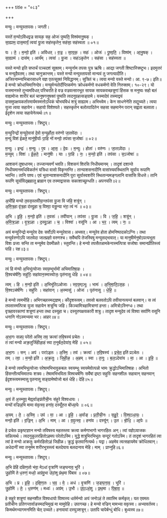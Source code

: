 +++
title = "०८३"

+++


मन्युः। मन्युस्तापसः। जगती।

यस्ते॑ म॒न्योऽवि॑धद्वज्र सायक॒ सह॒ ओजः॑ पुष्यति॒ विश्व॑मानु॒षक् ।  
सा॒ह्याम॒ दास॒मार्यं॒ त्वया॑ यु॒जा सह॑स्कृतेन॒ सह॑सा॒ सह॑स्वता ॥ ०१॥

यः । ते॒ । म॒न्यो॒ इति॑ । अवि॑धत् । व॒ज्र॒ । सा॒य॒क॒ । सहः॑ । ओजः॑ । पु॒ष्य॒ति॒ । विश्व॑म् । आ॒नु॒षक् ।  
सा॒ह्याम॑ । दास॑म् । आर्य॑म् । त्वया॑ । यु॒जा । सहः॑ऽकृतेन । सह॑सा । सह॑स्वता ॥

यस्ते मन्यो इति सप्तर्चं पञ्चदशं सूक्तम्। मन्युर्नाम तपसः पुत्र ऋषिः। आद्या जगती शिष्टास्त्रिष्टुभः। इदमुत्तरं च मन्युदैवतम्। तथा चानुक्रान्तम्। यस्ते मन्यो मन्युस्तापसो मान्यवं तु जगत्यादीति। अजिरनाम्न्यभिचारसाधने यज्ञ एतत्सूक्तं निविद्धानम्। सुत्रितं च। त्वया मन्यो यस्ते मन्यो। आ. ९-७। इति॥हे मन्यो क्रोधाभिमानिन्देव। मन्युर्मन्यतेर्दीप्तिकर्मणः क्रोधकर्मणो वधकर्मणो वेति निरुक्तम्। १०-२९। यो यजमानस्ते तुभ्यमविधत् परिचरति हे वज्र वज्रवत्सारभूत सायक सायकवच्छत्रूणां हिंसक स मनुष्यः सहो बलं वाह्यमोजः शारीरं बलं चानुषगनुषक्तं पुष्यति त्वदनुग्रहत्सङ्ग्रामे। यस्मादेवं तस्माद्वयं दासमुपक्षयकर्तारमार्यमस्मत्तोऽधिकं चोभयविधं शत्रुं साह्याम। अभिभवेम। केन साधनेनेति तद्युच्यते। त्वया युजा त्वया सहायेन। सहायो विशेश्यते। सहस्कृतेन बलोत्पादितेन सहसा सहमानेन परान् सह्वता बलवता। ईदृशेन त्वया सहायेनेत्यर्थः॥१॥

मन्युः। मन्युस्तापसः। त्रिष्टुप्।

म॒न्युरिन्द्रो॑ म॒न्युरे॒वास॑ दे॒वो म॒न्युर्होता॒ वरु॑णो जा॒तवे॑दाः ।  
म॒न्युं विश॑ ईळते॒ मानु॑षी॒र्याः पा॒हि नो॑ मन्यो॒ तप॑सा स॒जोषाः॑ ॥ ०२॥

म॒न्युः । इन्द्रः॑ । म॒न्युः । ए॒व । आ॒स॒ । दे॒वः । म॒न्युः । होता॑ । वरु॑णः । जा॒तऽवे॑दाः ।  
म॒न्युम् । विशः॑ । ई॒ळ॒ते॒ । मानु॑षीः । याः । पा॒हि । नः॒ । म॒न्यो॒ इति॑ । तप॑सा । स॒ऽजोषाः॑ ॥

आशसनं तूषाधानम्। तज्जान्यवर्णं भवति। विशसनं शिरसि निधीयमानम् । तादृशं दशान्ते निधीयमानमधिविकर्तनं यत्रिधा वासो विकृन्तन्ति। तान्याशसनादीनि वासांस्यवस्थितानि सूर्याय रूपाणि भवन्ति। तानि पश्य। एवं भूतान्याशसनादीनि पुरा सूर्यास्वशरीरे स्थितान्यमङ्गलानि वासांसि विधत्ते। तानि रूपणि सूर्याविद्ब्रह्मातु ब्राह्मन एव तस्माद्वाससः सकाशाच्छुन्धति। अपनयति॥२॥

मन्युः। मन्युस्तापसः। त्रिष्टुप्।

अ॒भी॑हि मन्यो त॒वस॒स्तवी॑या॒न्तप॑सा यु॒जा वि ज॑हि॒ शत्रू॑न् ।  
अ॒मि॒त्र॒हा वृ॑त्र॒हा द॑स्यु॒हा च॒ विश्वा॒ वसू॒न्या भ॑रा॒ त्वं नः॑ ॥ ०३॥

अ॒भि । इ॒हि॒ । म॒न्यो॒ इति॑ । त॒वसः॑ । तवी॑यान् । तप॑सा । यु॒जा । वि । ज॒हि॒ । शत्रू॑न् ।  
अ॒मि॒त्र॒ऽहा । वृ॒त्र॒ऽहा । द॒स्यु॒ऽहा । च॒ । विश्वा॑ । वसू॑नि । आ । भ॒र॒ । त्वम् । नः॒ ॥

अयं मन्युरिन्द्रो मन्युरेव देवः सर्वोऽपि मन्युरेवास। अभवत्। मन्युरेव होता होमनिष्पादकोऽग्निः। तथा मन्युर्वरुणोऽपि जातवेदा जातप्रज्ञो वरुणश्च। सर्वेष्वपि तेजस्विषु मन्युसद्भावात्। या मानुषीर्मनुषोऽपत्यभूता विशः प्रजाः सन्ति ता मन्युमेव देवमीळते। स्तुवन्ति। हे मन्यो तपसैतन्नामकेनास्मत्पित्रा सजोषाः समानप्रीतिस्त्वं पाहि। रक्ष॥३॥

मन्युः। मन्युस्तापसः। त्रिष्टुप्।

त्वं हि म॑न्यो अ॒भिभू॑त्योजाः स्वय॒म्भूर्भामो॑ अभिमातिषा॒हः ।  
वि॒श्वच॑र्षणिः॒ सहु॑रिः॒ सहा॑वान॒स्मास्वोजः॒ पृत॑नासु धेहि ॥ ०४॥

त्वम् । हि । म॒न्यो॒ इति॑ । अ॒भिभू॑तिऽओजाः । स्व॒य॒म्ऽभूः । भामः॑ । अ॒भि॒मा॒ति॒ऽस॒हः ।  
वि॒श्वऽच॑र्षणिः । सहु॑रिः । सहा॑वान् । अ॒स्मासु॑ । ओजः॑ । पृत॑नासु । धे॒हि॒ ॥

हे मन्यो त्वमभीहि। अभिगच्छास्मद्यज्ञम्। कीदृशस्त्वम्। तवसो बलवतोऽपि तवीयानत्यन्तं बलवान्। स त्वं तपसास्मत्पित्रा युजा सहायेन शत्रून्वि जहि। किञ्चामित्रहामित्राणां हन्ता। अमित्रोऽस्निग्धः। तथा वृत्रहावरकाणां शत्रूणां हन्ता तथा दस्युहा च। दस्युरुपक्षयकारी शत्रुः। तादृश मन्युदेव त्वं विश्वा सर्वाणि वसूनि धनानि नोऽस्मभ्यमा भर। आहर॥४॥

मन्युः। मन्युस्तापसः। त्रिष्टुप्।

अ॒भा॒गः सन्नप॒ परे॑तो अस्मि॒ तव॒ क्रत्वा॑ तवि॒षस्य॑ प्रचेतः ।  
तं त्वा॑ मन्यो अक्र॒तुर्जि॑हीळा॒हं स्वा त॒नूर्ब॑ल॒देया॑य॒ मेहि॑ ॥ ०५॥

अ॒भा॒गः । सन् । अप॑ । परा॑ऽइतः । अ॒स्मि॒ । तव॑ । क्रत्वा॑ । त॒वि॒षस्य॑ । प्र॒चे॒त॒ इति॑ प्रऽचेतः ।  
तम् । त्वा॒ । म॒न्यो॒ इति॑ । अ॒क्र॒तुः । जि॒ही॒ळ॒ । अ॒हम् । स्वा । त॒नूः । ब॒ल॒ऽदेया॑य । मा॒ । आ । इ॒हि॒ ॥

हे मन्यो त्वमभिभूत्योजाः परेषामभिभावुकबलः स्वयम्भूः स्वयमेवोत्पन्नो भामः क्रुद्धोऽभिमातिषाहः। अभितो हिंसन्तीत्यभिमातयः शत्रवः। तेषामभिभविता विश्वचर्षणिः सर्वेषां द्रष्टा सहुरिः सहनशीलः सहावान् सहनवान् ईदृशस्त्वमस्मासु पृतनासु सङ्ग्रामेष्वोजो बलं धेहि। देहि॥५॥

मन्युः। मन्युस्तापसः। त्रिष्टुप्।

अ॒यं ते॑ अ॒स्म्युप॒ मेह्य॒र्वाङ्प्र॑तीची॒नः स॑हुरे विश्वधायः ।  
मन्यो॑ वज्रिन्न॒भि मामा व॑वृत्स्व॒ हना॑व॒ दस्यूँ॑रु॒त बो॑ध्या॒पेः ॥ ०६॥

अ॒यम् । ते॒ । अ॒स्मि॒ । उप॑ । मा॒ । आ । इ॒हि॒ । अ॒र्वाङ् । प्र॒ती॒ची॒नः । स॒हु॒रे॒ । वि॒श्व॒ऽधा॒यः॒ ।  
मन्यो॒ इति॑ । व॒ज्रि॒न् । अ॒भि । माम् । आ । व॒वृ॒त्स्व॒ । हना॑व । दस्यू॑न् । उ॒त । बो॒धि॒ । आ॒पेः ॥

हे प्रचेतः प्रकृष्टज्ञान मन्यो तविषस्य महतस्तव क्रत्वा कर्मणाभागो भागरहितः अन्। त्वां यज्ञेऽयाजकः सन्नित्यर्थः। त्वदनुकूलरहितोऽहमप परेतोऽस्मि। युद्धे शत्रुभिरभिभूतः सन्दूरं गतोऽस्मि। तं तादृशं भागरहितं त्वा त्वां हे मन्यो अक्रतुः कर्मरहितोऽहं जिहीळ। क्रुद्धं कृतवानित्यर्थः। यद्वा। अहमेव त्वत्सहायमेव क्रोधितवान्। अधेदानीं स्वा तनूर्मम शरीरभूत्रस्त्वं बलदेयाय बलदानाय मेहि। माम् । प्राप्नुहि॥६॥

मन्युः। मन्युस्तापसः। त्रिष्टुप्।

अ॒भि प्रेहि॑ दक्षिण॒तो भ॑वा॒ मेऽधा॑ वृ॒त्राणि॑ जङ्घनाव॒ भूरि॑ ।  
जु॒होमि॑ ते ध॒रुणं॒ मध्वो॒ अग्र॑मु॒भा उ॑पां॒शु प्र॑थ॒मा पि॑बाव ॥ ०७॥

अ॒भि । प्र । इ॒हि॒ । द॒क्षि॒ण॒तः । भ॒व॒ । मे॒ । अध॑ । वृ॒त्राणि॑ । ज॒ङ्घ॒ना॒व॒ । भूरि॑ ।  
जु॒होमि॑ । ते॒ । ध॒रुण॑म् । मध्वः॑ । अग्र॑म् । उ॒भौ । उ॒प॒ऽअं॒शु । प्र॒थ॒मा । पि॒बा॒व॒ ॥

हे सहुरे शत्रूणां सहनशील विश्वधायो विश्वस्य धर्तर्मन्यो अयं जनोऽहं ते तवास्मि कर्मकृत्। यत एवमतः प्रतीचीनः प्रतिगन्तार्वाङस्मदभिमुखं मा मामुपेहि। उपागच्छ। हे मन्यो वज्रिन् मामभ्या ववृत्स्व। अभ्यावर्तस्व। किमर्थमभ्यागमनमिति चेत् उच्यते। हनावावां दस्युञ्शत्रून्। उतापि चापेर्बन्धुं बोधि। बुध्यस्व॥७॥